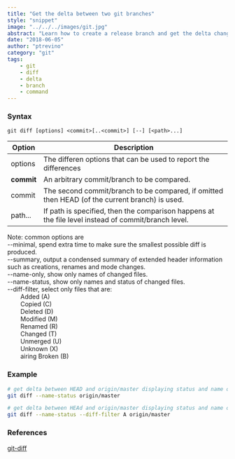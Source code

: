 ```yaml
---
title: "Get the delta between two git branches"
style: "snippet"
image: "../../../images/git.jpg"
abstract: "Learn how to create a release branch and get the delta changes between release and master."
date: "2018-06-05"
author: "ptrevino"
category: "git"
tags:
    - git
    - diff
    - delta
    - branch
    - command
---
```


<!-- start:abstract -->

### Syntax

```
git diff [options] <commit>[..<commit>] [--] [<path>...]
```

| Option     | Description                                                                                         |
| ---------- | --------------------------------------------------------------------------------------------------- |
| options    | The differen options that can be used to report the differences                                     |
| **commit** | An arbitrary commit/branch to be compared.                                                          |
| commit     | The second commit/branch to be compared, if omitted then HEAD (of the current branch) is used.      |
| path...    | If path is specified, then the comparison happens at the file level instead of commit/branch level. |

Note: common options are  
--minimal, spend extra time to make sure the smallest possible diff is produced.  
--summary, output a condensed summary of extended header information such as creations, renames and mode changes.  
--name-only, show only names of changed files.  
--name-status, show only names and status of changed files.  
--diff-filter, select only files that are:   
  <span style="display: block; margin-left: 30px;" markdown="1">Added (A)</span>
  <span style="display: block; margin-left: 30px;" markdown="1">Copied (C)</span>
  <span style="display: block; margin-left: 30px;" markdown="1">Deleted (D)</span>
  <span style="display: block; margin-left: 30px;" markdown="1">Modified (M)</span>
  <span style="display: block; margin-left: 30px;" markdown="1">Renamed (R)</span>
  <span style="display: block; margin-left: 30px;" markdown="1">Changed (T)</span>
  <span style="display: block; margin-left: 30px;" markdown="1">Unmerged (U)</span>
  <span style="display: block; margin-left: 30px;" markdown="1">Unknown (X)</span>
  <span style="display: block; margin-left: 30px;" markdown="1">airing Broken (B)</span>

<!-- end:abstract -->  

### Example

```bash
# get delta between HEAD and origin/master displaying status and name of the files
git diff --name-status origin/master

# get delta between HEAd and origin/master displaying status and name of the files and showing only added files
git diff --name-status --diff-filter A origin/master
```

### References
[git-diff](https://git-scm.com/docs/git-diff) 


